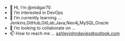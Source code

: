 - 👋 Hi, I’m @midgar70
- 👀 I’m interested in DevOps
- 🌱 I’m currently learning ... Jenkins,GitHub,GitLab,Java,Neo4j,MySQL,Oracle
- 💞️ I’m looking to collaborate on ...
- 📫 How to reach me ... ashleyjohndavies@outlook.com

<!---
midgar70/midgar70 is a ✨ special ✨ repository because its `README.md` (this file) appears on your GitHub profile.
You can click the Preview link to take a look at your changes.
--->
